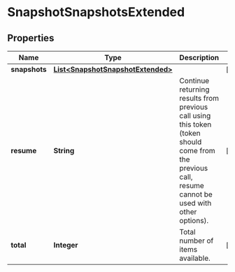 
# SnapshotSnapshotsExtended

## Properties
Name | Type | Description | Notes
------------ | ------------- | ------------- | -------------
**snapshots** | [**List&lt;SnapshotSnapshotExtended&gt;**](SnapshotSnapshotExtended.md) |  |  [optional]
**resume** | **String** | Continue returning results from previous call using this token (token should come from the previous call, resume cannot be used with other options). |  [optional]
**total** | **Integer** | Total number of items available. |  [optional]



